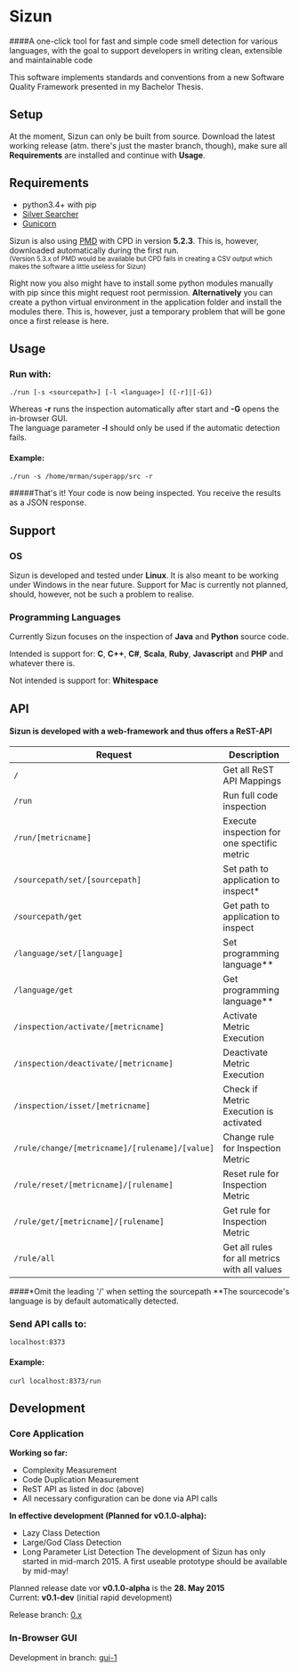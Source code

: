 # Sizun

####A one-click tool for fast and simple code smell detection for various languages, with the goal to support developers in writing clean, extensible and maintainable code

This software implements standards and conventions from a new Software Quality Framework presented in my Bachelor Thesis.

## Setup

At the moment, Sizun can only be built from source.
Download the latest working release (atm. there's just the master branch, though), make sure all **Requirements** are installed and continue with **Usage**.

## Requirements

- python3.4+ with pip
- [Silver Searcher](https://github.com/ggreer/the_silver_searcher)
- [Gunicorn](http://gunicorn.org/)

Sizun is also using [PMD](http://pmd.sourceforge.net/pmd-5.2.3/) with CPD in version **5.2.3**.
This is, however, downloaded automatically during the first run.<br />
<sub>(Version 5.3.x of PMD would be available but CPD fails in creating a CSV output which makes the software a little useless for Sizun)</sub>

Right now you also might have to install some python modules manually with pip since this might request root permission. **Alternatively** you can create a python virtual environment in the application folder and install the modules there. This is, however, just a temporary problem that will be gone once a first release is here.

## Usage
### Run with:

    ./run [-s <sourcepath>] [-l <language>] ([-r]|[-G])

Whereas **-r** runs the inspection automatically after start and **-G** opens the in-browser GUI.<br>
The language parameter **-l** should only be used if the automatic detection fails.

#### Example:

    ./run -s /home/mrman/superapp/src -r

#####That's it! Your code is now being inspected. You receive the results as a JSON response.

## Support
### OS
Sizun is developed and tested under **Linux**. It is also meant to be working under Windows in the near future.
Support for Mac is currently not planned, should, however, not be such a problem to realise.

### Programming Languages
Currently Sizun focuses on the inspection of **Java** and **Python** source code.

Intended is support for: **C**, **C++**, **C#**, **Scala**, **Ruby**, **Javascript** and **PHP** and whatever there is.

Not intended is support for: **Whitespace**

## API
#### Sizun is developed with a web-framework and thus offers a ReST-API

Request | Description
------- | -----------
`/`  | Get all ReST API Mappings
`/run`  | Run full code inspection
`/run/[metricname]`  | Execute inspection for one spectific metric
`/sourcepath/set/[sourcepath]`  | Set path to application to inspect*
`/sourcepath/get`  | Get path to application to inspect
`/language/set/[language]`  | Set programming language**
`/language/get`  | Get programming language**
`/inspection/activate/[metricname]`  | Activate Metric Execution
`/inspection/deactivate/[metricname]`  | Deactivate Metric Execution
`/inspection/isset/[metricname]`  | Check if Metric Execution is activated
`/rule/change/[metricname]/[rulename]/[value]`  | Change rule for Inspection Metric
`/rule/reset/[metricname]/[rulename]`  | Reset rule for Inspection Metric
`/rule/get/[metricname]/[rulename]`  | Get rule for Inspection Metric
`/rule/all`  | Get all rules for all metrics with all values

####*Omit the leading '/' when setting the sourcepath
**The sourcecode's language is by default automatically detected.

### Send API calls to:

    localhost:8373

#### Example:

    curl localhost:8373/run


## Development

### Core Application

**Working so far:**
- Complexity Measurement
- Code Duplication Measurement
- ReST API as listed in doc (above)
- All necessary configuration can be done via API calls

**In effective development (Planned for v0.1.0-alpha):**
- Lazy Class Detection
- Large/God Class Detection
- Long Parameter List Detection 
The development of Sizun has only started in mid-march 2015.
A first useable prototype should be available by mid-may!

Planned release date vor **v0.1.0-alpha** is the **28. May 2015**<br />
Current: **v0.1-dev** (initial rapid development)

Release branch: [0.x](https://github.com/FrontSide/Sizun/tree/0.x)

### In-Browser GUI
Development in branch: [gui-1](https://github.com/FrontSide/Sizun/tree/gui-1)
